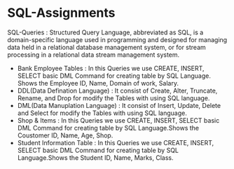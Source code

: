 # SQL-Assignments
SQL-Queries : Structured Query Language, abbreviated as SQL, is a domain-specific language used in programming and designed for managing data held in a relational database management system, or for stream processing in a relational data stream management system.
- Bank Employee Tables : In this Queries we use CREATE, INSERT, SELECT basic DML Command for creating table by SQL Language.
  Shows the Employee ID, Name, Domain of work, Salary.
- DDL(Data Defination Language) : It consist of Create, Alter, Truncate, Rename, and Drop for modify the Tables with using SQL language.
- DML(Data Manuplation Language) : It consist of Insert, Update, Delete and Select for modify the Tables with using SQL   language.
- Shop & Items : In this Queries we use CREATE, INSERT, SELECT basic DML Command for creating table by SQL      Language.Shows the Coustomer ID, Name, Age, Shop.
- Student Information Table : In this Queries we use CREATE, INSERT, SELECT basic DML Command for creating table by SQL   Language.Shows the Student ID, Name, Marks,
  Class.
